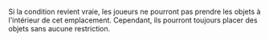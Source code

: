 Si la condition revient vraie, les joueurs ne pourront pas prendre les objets à l'intérieur de cet emplacement. Cependant, ils pourront toujours placer des objets sans aucune restriction.